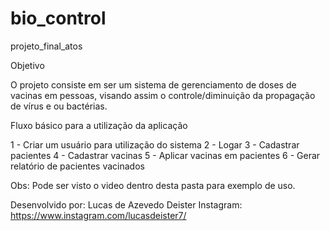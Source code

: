 # bio_control
projeto_final_atos

Objetivo

O projeto consiste em ser um sistema de gerenciamento de doses de vacinas em pessoas, visando assim o controle/diminuição da propagação de vírus e ou bactérias.

Fluxo básico para a utilização da aplicação

1 - Criar um usuário para utilização do sistema
2 - Logar
3 - Cadastrar pacientes
4 - Cadastrar vacinas
5 - Aplicar vacinas em pacientes
6 - Gerar relatório de pacientes vacinados

Obs: Pode ser visto o video dentro desta pasta para exemplo de uso.

Desenvolvido por: Lucas de Azevedo Deister
Instagram: https://www.instagram.com/lucasdeister7/
